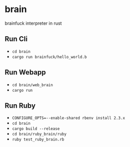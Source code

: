 # brain
brainfuck interpreter in rust

## Run Cli
- `cd brain`
- `cargo run brainfuck/hello_world.b`

## Run Webapp
- `cd brain/web_brain`
- `cargo run`

## Run Ruby
- `CONFIGURE_OPTS=--enable-shared rbenv install 2.3.x`
- `cd brain`
- `cargo build --release`
- `cd brain/ruby_brain/ruby`
- `ruby test_ruby_brain.rb`
